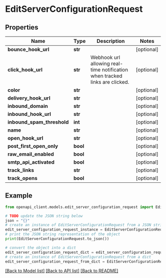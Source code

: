 # EditServerConfigurationRequest


## Properties

Name | Type | Description | Notes
------------ | ------------- | ------------- | -------------
**bounce_hook_url** | **str** |  | [optional] 
**click_hook_url** | **str** | Webhook url allowing real-time notification when tracked links are clicked. | [optional] 
**color** | **str** |  | [optional] 
**delivery_hook_url** | **str** |  | [optional] 
**inbound_domain** | **str** |  | [optional] 
**inbound_hook_url** | **str** |  | [optional] 
**inbound_spam_threshold** | **int** |  | [optional] 
**name** | **str** |  | [optional] 
**open_hook_url** | **str** |  | [optional] 
**post_first_open_only** | **bool** |  | [optional] 
**raw_email_enabled** | **bool** |  | [optional] 
**smtp_api_activated** | **bool** |  | [optional] 
**track_links** | **str** |  | [optional] 
**track_opens** | **bool** |  | [optional] 

## Example

```python
from openapi_client.models.edit_server_configuration_request import EditServerConfigurationRequest

# TODO update the JSON string below
json = "{}"
# create an instance of EditServerConfigurationRequest from a JSON string
edit_server_configuration_request_instance = EditServerConfigurationRequest.from_json(json)
# print the JSON string representation of the object
print(EditServerConfigurationRequest.to_json())

# convert the object into a dict
edit_server_configuration_request_dict = edit_server_configuration_request_instance.to_dict()
# create an instance of EditServerConfigurationRequest from a dict
edit_server_configuration_request_from_dict = EditServerConfigurationRequest.from_dict(edit_server_configuration_request_dict)
```
[[Back to Model list]](../README.md#documentation-for-models) [[Back to API list]](../README.md#documentation-for-api-endpoints) [[Back to README]](../README.md)


